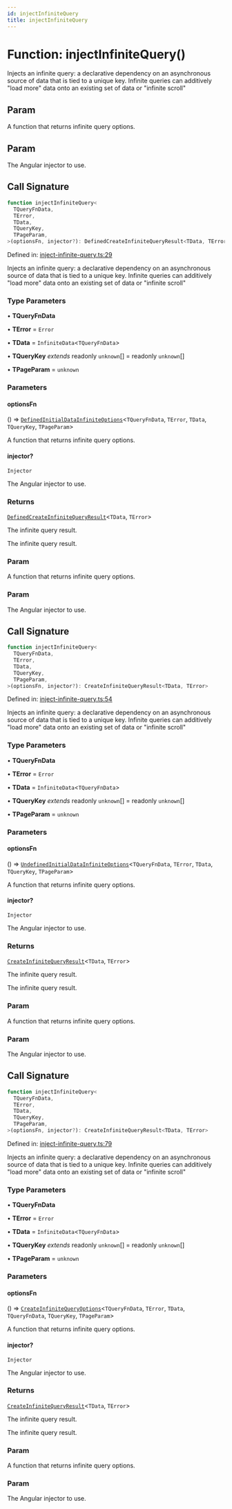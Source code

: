 ```yaml
---
id: injectInfiniteQuery
title: injectInfiniteQuery
---
```


<!-- DO NOT EDIT: this page is autogenerated from the type comments -->

# Function: injectInfiniteQuery()

Injects an infinite query: a declarative dependency on an asynchronous source of data that is tied to a unique key.
Infinite queries can additively "load more" data onto an existing set of data or "infinite scroll"

## Param

A function that returns infinite query options.

## Param

The Angular injector to use.

## Call Signature

```ts
function injectInfiniteQuery<
  TQueryFnData,
  TError,
  TData,
  TQueryKey,
  TPageParam,
>(optionsFn, injector?): DefinedCreateInfiniteQueryResult<TData, TError>
```

Defined in: [inject-infinite-query.ts:29](https://github.com/TanStack/query/blob/main/packages/angular-query-experimental/src/inject-infinite-query.ts#L29)

Injects an infinite query: a declarative dependency on an asynchronous source of data that is tied to a unique key.
Infinite queries can additively "load more" data onto an existing set of data or "infinite scroll"

### Type Parameters

• **TQueryFnData**

• **TError** = `Error`

• **TData** = `InfiniteData`\<`TQueryFnData`\>

• **TQueryKey** _extends_ readonly `unknown`[] = readonly `unknown`[]

• **TPageParam** = `unknown`

### Parameters

#### optionsFn

() => [`DefinedInitialDataInfiniteOptions`](../type-aliases/definedinitialdatainfiniteoptions.md)\<`TQueryFnData`, `TError`, `TData`, `TQueryKey`, `TPageParam`\>

A function that returns infinite query options.

#### injector?

`Injector`

The Angular injector to use.

### Returns

[`DefinedCreateInfiniteQueryResult`](../type-aliases/definedcreateinfinitequeryresult.md)\<`TData`, `TError`\>

The infinite query result.

The infinite query result.

### Param

A function that returns infinite query options.

### Param

The Angular injector to use.

## Call Signature

```ts
function injectInfiniteQuery<
  TQueryFnData,
  TError,
  TData,
  TQueryKey,
  TPageParam,
>(optionsFn, injector?): CreateInfiniteQueryResult<TData, TError>
```

Defined in: [inject-infinite-query.ts:54](https://github.com/TanStack/query/blob/main/packages/angular-query-experimental/src/inject-infinite-query.ts#L54)

Injects an infinite query: a declarative dependency on an asynchronous source of data that is tied to a unique key.
Infinite queries can additively "load more" data onto an existing set of data or "infinite scroll"

### Type Parameters

• **TQueryFnData**

• **TError** = `Error`

• **TData** = `InfiniteData`\<`TQueryFnData`\>

• **TQueryKey** _extends_ readonly `unknown`[] = readonly `unknown`[]

• **TPageParam** = `unknown`

### Parameters

#### optionsFn

() => [`UndefinedInitialDataInfiniteOptions`](../type-aliases/undefinedinitialdatainfiniteoptions.md)\<`TQueryFnData`, `TError`, `TData`, `TQueryKey`, `TPageParam`\>

A function that returns infinite query options.

#### injector?

`Injector`

The Angular injector to use.

### Returns

[`CreateInfiniteQueryResult`](../type-aliases/createinfinitequeryresult.md)\<`TData`, `TError`\>

The infinite query result.

The infinite query result.

### Param

A function that returns infinite query options.

### Param

The Angular injector to use.

## Call Signature

```ts
function injectInfiniteQuery<
  TQueryFnData,
  TError,
  TData,
  TQueryKey,
  TPageParam,
>(optionsFn, injector?): CreateInfiniteQueryResult<TData, TError>
```

Defined in: [inject-infinite-query.ts:79](https://github.com/TanStack/query/blob/main/packages/angular-query-experimental/src/inject-infinite-query.ts#L79)

Injects an infinite query: a declarative dependency on an asynchronous source of data that is tied to a unique key.
Infinite queries can additively "load more" data onto an existing set of data or "infinite scroll"

### Type Parameters

• **TQueryFnData**

• **TError** = `Error`

• **TData** = `InfiniteData`\<`TQueryFnData`\>

• **TQueryKey** _extends_ readonly `unknown`[] = readonly `unknown`[]

• **TPageParam** = `unknown`

### Parameters

#### optionsFn

() => [`CreateInfiniteQueryOptions`](../interfaces/createinfinitequeryoptions.md)\<`TQueryFnData`, `TError`, `TData`, `TQueryFnData`, `TQueryKey`, `TPageParam`\>

A function that returns infinite query options.

#### injector?

`Injector`

The Angular injector to use.

### Returns

[`CreateInfiniteQueryResult`](../type-aliases/createinfinitequeryresult.md)\<`TData`, `TError`\>

The infinite query result.

The infinite query result.

### Param

A function that returns infinite query options.

### Param

The Angular injector to use.
